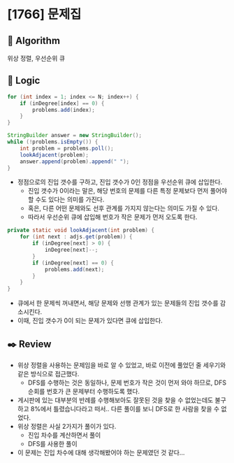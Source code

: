 # [1766] 문제집

## :pushpin: **Algorithm**

위상 정렬, 우선순위 큐

## :round_pushpin: **Logic**

```java
for (int index = 1; index <= N; index++) {
    if (inDegree[index] == 0) {
        problems.add(index);
    }
}

StringBuilder answer = new StringBuilder();
while (!problems.isEmpty()) {
    int problem = problems.poll();
    lookAdjacent(problem);
    answer.append(problem).append(" ");
}
```

- 정점으로의 진입 갯수를 구하고, 진입 갯수가 0인 정점을 우선순위 큐에 삽입한다.
  - 진입 갯수가 0이라는 말은, 해당 번호의 문제를 다른 특정 문제보다 먼저 풀어야 할 수도 있다는 의미를 가진다.
  - 혹은, 다른 어떤 문제와도 선후 관계를 가지지 않는다는 의미도 가질 수 있다.
  - 따라서 우선순위 큐에 삽입해 번호가 작은 문제가 먼저 오도록 한다.

```java
private static void lookAdjacent(int problem) {
    for (int next : adjs.get(problem)) {
        if (inDegree[next] > 0) {
            inDegree[next]--;
        }
        if (inDegree[next] == 0) {
            problems.add(next);
        }
    }
}
```

- 큐에서 한 문제씩 꺼내면서, 해당 문제와 선행 관계가 있는 문제들의 진입 갯수를 감소시킨다.
- 이때, 진입 갯수가 0이 되는 문제가 있다면 큐에 삽입한다.

## :black_nib: **Review**
- 위상 정렬을 사용하는 문제임을 바로 알 수 있었고, 바로 이전에 풀었던 줄 세우기와 같은 방식으로 접근했다.
  - DFS를 수행하는 것은 동일하나, 문제 번호가 작은 것이 먼저 와야 하므로, DFS 순회를 번호가 큰 문제부터 수행하도록 했다.
- 게시판에 있는 대부분의 반례를 수행해보아도 잘못된 것을 찾을 수 없었는데도 불구하고 8%에서 틀렸습니다라고 떠서.. 다른 풀이를 보니 DFS로 한 사람을 찾을 수 없었다.
- 위상 정렬은 사실 2가지가 풀이가 있다.
  - 진입 차수를 계산하면서 풀이
  - DFS를 사용한 풀이
- 이 문제는 진입 차수에 대해 생각해봤어야 하는 문제였던 것 같다...